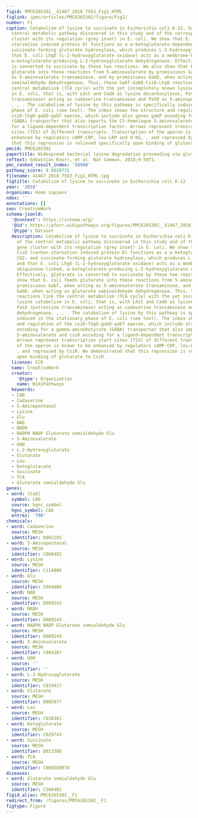 ```yaml
---
figid: PMC6265302__41467_2018_7563_Fig1_HTML
figlink: /pmc/articles/PMC6265302/figure/Fig1/
number: F1
caption: Catabolism of lysine to succinate in Escherichia coli K-12. Summary of the
  central metabolic pathway discovered in this study and of the corresponding gene
  cluster with its regulation (grey inset) in E. coli. We show that E. coli CsiD (carbon
  starvation induced protein D) functions as a α-ketoglutarate-dependent, CO2- and
  succinate-forming glutarate hydroxylase, which produces L-2-hydroxyglutarate, and
  that E. coli LhgO (L-2-hydroxyglutarate oxidase) acts as a membrane-bound, ubiquinone-linked,
  α-ketoglutarate-producing L-2-hydroxyglutarate dehydrogenase. Effectively, glutarate
  is converted to succinate by these two reactions. We also show that E. coli feeds
  glutarate into these reactions from 5-aminovalerate by promiscuous GabT, when acting
  as 5-aminovalerate transaminase, and by promiscuous GabD, when acting as glutarate
  seminaldehyde dehydrogenase. Thus, these GabT-GabD-CsiD-LhgO reactions link the
  central metabolism (TCA cycle) with the yet incompletely known lysine catabolism
  in E. coli, that is, with LdcC and CadA as lysine decarboxylases, PatA (putrescine
  transaminase) acting as cadaverine transaminase and PatD as 5-aminopentanal dehydrogenase,
  , , . The catabolism of lysine by this pathway is specifically induced in the stationary
  phase of E. coli (see text). The inbox shows the structure and regulation of the
  csiD-lhgO-gabD-gabT operon, which include also genes gabP encoding for a gamma-aminobutyrate
  (GABA) transporter that also imports the C5-homologue 5-aminovalerate and csiR encoding
  for a ligand-dependent transcription factor. Arrows represent transcription start
  sites (TSS) of different transcripts. Transcription of the operon is known to be
  enhanced by regulators cAMP-CRP, leu-LRP and H-NS, , and repressed by CsiR. We demonstrated
  that this repression is relieved specifically upon binding of glutarate to CsiR
pmcid: PMC6265302
papertitle: Widespread bacterial lysine degradation proceeding via glutarate and L-2-hydroxyglutarate.
reftext: Sebastian Knorr, et al. Nat Commun. 2018;9:5071.
pmc_ranked_result_index: '56968'
pathway_score: 0.8628731
filename: 41467_2018_7563_Fig1_HTML.jpg
figtitle: Catabolism of lysine to succinate in Escherichia coli K-12
year: '2018'
organisms: Homo sapiens
ndex: ''
annotations: []
seo: CreativeWork
schema-jsonld:
  '@context': https://schema.org/
  '@id': https://pfocr.wikipathways.org/figures/PMC6265302__41467_2018_7563_Fig1_HTML.html
  '@type': Dataset
  description: Catabolism of lysine to succinate in Escherichia coli K-12. Summary
    of the central metabolic pathway discovered in this study and of the corresponding
    gene cluster with its regulation (grey inset) in E. coli. We show that E. coli
    CsiD (carbon starvation induced protein D) functions as a α-ketoglutarate-dependent,
    CO2- and succinate-forming glutarate hydroxylase, which produces L-2-hydroxyglutarate,
    and that E. coli LhgO (L-2-hydroxyglutarate oxidase) acts as a membrane-bound,
    ubiquinone-linked, α-ketoglutarate-producing L-2-hydroxyglutarate dehydrogenase.
    Effectively, glutarate is converted to succinate by these two reactions. We also
    show that E. coli feeds glutarate into these reactions from 5-aminovalerate by
    promiscuous GabT, when acting as 5-aminovalerate transaminase, and by promiscuous
    GabD, when acting as glutarate seminaldehyde dehydrogenase. Thus, these GabT-GabD-CsiD-LhgO
    reactions link the central metabolism (TCA cycle) with the yet incompletely known
    lysine catabolism in E. coli, that is, with LdcC and CadA as lysine decarboxylases,
    PatA (putrescine transaminase) acting as cadaverine transaminase and PatD as 5-aminopentanal
    dehydrogenase, , , . The catabolism of lysine by this pathway is specifically
    induced in the stationary phase of E. coli (see text). The inbox shows the structure
    and regulation of the csiD-lhgO-gabD-gabT operon, which include also genes gabP
    encoding for a gamma-aminobutyrate (GABA) transporter that also imports the C5-homologue
    5-aminovalerate and csiR encoding for a ligand-dependent transcription factor.
    Arrows represent transcription start sites (TSS) of different transcripts. Transcription
    of the operon is known to be enhanced by regulators cAMP-CRP, leu-LRP and H-NS,
    , and repressed by CsiR. We demonstrated that this repression is relieved specifically
    upon binding of glutarate to CsiR
  license: CC0
  name: CreativeWork
  creator:
    '@type': Organization
    name: WikiPathways
  keywords:
  - CAD
  - Cadaverine
  - 5-Aminopentanal
  - Lysine
  - Glu
  - NAD
  - NADH
  - NADPH NADP Glutarate semialdehyde Glu
  - 5-Aminovalerate
  - UOH
  - L-2-Hydroxyglutarate
  - Glutarate
  - Leu
  - Ketoglutarate
  - Succinate
  - TCA
  - Glutarate semialdehyde Glu
genes:
- word: (Cad)
  symbol: CAD
  source: hgnc_symbol
  hgnc_symbol: CAD
  entrez: '790'
chemicals:
- word: Cadaverine
  source: MESH
  identifier: D002103
- word: 5-Aminopentanal
  source: MESH
  identifier: C068492
- word: Lysine
  source: MESH
  identifier: C114808
- word: Glu
  source: MESH
  identifier: C094686
- word: NAD
  source: MESH
  identifier: D009243
- word: NADH
  source: MESH
  identifier: D009243
- word: NADPH NADP Glutarate semialdehyde Glu
  source: MESH
  identifier: D009249
- word: 5-Aminovalerate
  source: MESH
  identifier: C004387
- word: UOH
  source: ''
  identifier: ''
- word: L-2-Hydroxyglutarate
  source: MESH
  identifier: C019417
- word: Glutarate
  source: MESH
  identifier: D005977
- word: Leu
  source: MESH
  identifier: C038361
- word: Ketoglutarate
  source: MESH
  identifier: C029743
- word: Succinate
  source: MESH
  identifier: D013386
- word: TCA
  source: MESH
  identifier: C000589078
diseases:
- word: Glutarate semialdehyde Glu
  source: MESH
  identifier: C566402
figid_alias: PMC6265302__F1
redirect_from: /figures/PMC6265302__F1
figtype: Figure
---
```

